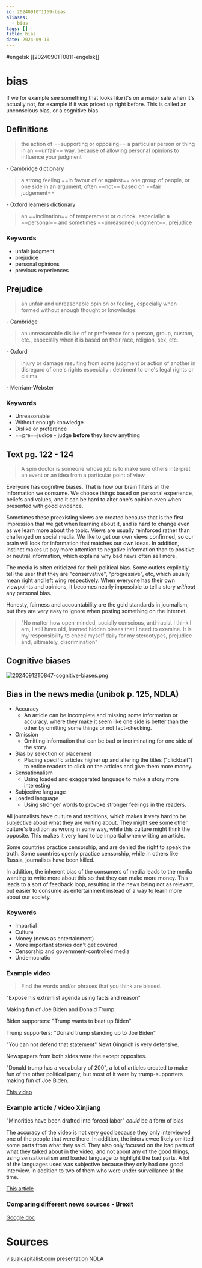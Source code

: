 ```yaml
---
id: 20240910T1159-bias
aliases:
  - bias
tags: []
title: bias
date: 2024-09-10
---
```


#engelsk [[20240901T0811-engelsk]]

# bias

If we for example see something that looks like it's on a major sale when it's actually not, for example if it was priced up right before. This is called an unconscious bias, or a cognitive bias.

## Definitions

> the action of ==supporting or opposing== a particular person or thing in an ==unfair== way, because of allowing personal opinions to influence your judgment

\- Cambridge dictionary

> a strong feeling ==in favour of or against== one group of people, or one side in an argument, often ==not== based on ==fair judgement==

\- Oxford learners dictionary

> an ==inclination== of temperament or outlook. especially: a ==personal== and sometimes ==unreasoned judgment==. prejudice

### Keywords

- unfair judgment
- prejudice
- personal opinions
- previous experiences

## Prejudice

> an unfair and unreasonable opinion or feeling, especially when formed without enough thought or knowledge:

\- Cambridge

> an unreasonable dislike of or preference for a person, group, custom, etc., especially when it is based on their race, religion, sex, etc.

\- Oxford

> injury or damage resulting from some judgment or action of another in disregard of one's rights
> especially : detriment to one's legal rights or claims

\- Merriam-Webster

### Keywords

- Unreasonable
- Without enough knowledge
- Dislike or preference
- ==pre==judice - judge **before** they know anything

## Text pg. 122 - 124

> A spin doctor is someone whose job is to make sure others interpret an event or an idea from a particular point of view

Everyone has cognitive biases. That is how our brain filters all the information we consume. We choose things based on personal experience, beliefs and values, and it can be hard to alter one's opinion even when presented with good evidence.

Sometimes these preexisting views are created because that is the first impression that we get when learning about it, and is hard to change even as we learn more about the topic. Views are usually reinforced rather than challenged on social media. We like to get our own views confirmed, so our brain will look for information that matches our own ideas. In addition, instinct makes ut pay more attention to negative information than to positive or neutral information, which explains why bad news often sell more.

The media is often criticized for their political bias. Some outlets explicitly tell the user that they are "conservative", "progressive", etc, which usually mean right and left wing respectively. When everyone has their own viewpoints and opinions, it becomes nearly impossible to tell a story _without_ any personal bias.

Honesty, fairness and accountability are the gold standards in journalism, but they are very easy to ignore when posting something on the internet.

> "No matter how open-minded, socially conscious, anti-racist I think I am, I still have old, learned hidden biases that I need to examine. It is my responsibility to check myself daily for my stereotypes, prejudice and, ultimately, discrimination"

## Cognitive biases

![20240912T0847-cognitive-biases.png](Assets/20240912T0847-cognitive-biases.png)

## Bias in the news media (unibok p. 125, NDLA)

- Accuracy
  - An article can be incomplete and missing some information or accuracy, where they make it seem like one side is better than the other by omitting some things or not fact-checking.
- Omission
  - Omitting information that can be bad or incriminating for one side of the story.
- Bias by selection or placement
  - Placing specific articles higher up and altering the titles ("clickbait") to entice readers to click on the articles and give them more money.
- Sensationalism
  - Using loaded and exaggerated language to make a story more interesting
- Subjective language
- Loaded language
  - Using stronger words to provoke stronger feelings in the readers.

All journalists have culture and traditions, which makes it very hard to be subjective about what they are writing about. They might see some other culture's tradition as wrong in some way, while this culture might think the opposite. This makes it very hard to be impartial when writing an article.

Some countries practice censorship, and are denied the right to speak the truth. Some countries openly practice censorship, while in others like Russia, journalists have been killed.

In addition, the inherent bias of the consumers of media leads to the media wanting to write more about this so that they can make more money. This leads to a sort of feedback loop, resulting in the news being not as relevant, but easier to consume as entertainment instead of a way to learn more about our society.

### Keywords

- Impartial
- Culture
- Money (news as entertainment)
- More important stories don't get covered
- Censorship and government-controlled media
- Undemocratic

### Example video

> Find the words and/or phrases that you think are biased.

"Expose his extremist agenda using facts and reason"

Making fun of Joe Biden and Donald Trump.

Biden supporters:
"Trump wants to beat up Biden"

Trump supporters:
"Donald trump standing up to Joe Biden"

"You can not defend that statement" Newt Gingrich is very defensive.

Newspapers from both sides were the except opposites.

"Donald trump has a vocabulary of 200", a lot of articles created to make fun of the other political party, but most of it were by trump-supporters making fun of Joe Biden.

[This video](https://youtu.be/A1Urd0jTEVU?si=Ft0f7MUrUHczQGtU)

### Example article / video Xinjiang

"Minorities have been drafted into forced labor" _could_ be a form of bias

The accuracy of the video is not very good because they only interviewed one of the people that were there. In addition, the interviewee likely omitted some parts from what they said. They also only focused on the bad parts of what they talked about in the video, and not about any of the good things, using sensationalism and loaded language to highlight the bad parts. A lot of the languages used was subjective because they only had one good interview, in addition to two of them who were under surveillance at the time.

[This article](https://guardian.ng/news/forced-labour-possible-enslavement-in-chinas-xinjiang-un-expert/)

### Comparing different news sources - Brexit

[Google doc](https://docs.google.com/document/d/18MtJk2joUtjWZYWbXfe2Jtbs4wD8R0x73wWfmuwMJ8k/edit)

# Sources

[visualcapitalist.com](https://www.visualcapitalist.com/50-cognitive-biases-in-the-modern-world/)
[presentation](https://docs.google.com/presentation/d/1AletuQ09V4-b61qKL6cmUgEg6wIo8nNUOUR9pjN6FAw/edit#slide=id.g2f75da7042c_0_278)
[NDLA](https://ndla.no/subject:1:c8d6ed8b-d376-4c7b-b73a-3a1d48c3a357/topic:95017d94-1982-4228-9c29-cd2ea191bf5f/topic:aae341bb-fc27-43ab-8704-d3f2d19d143d/resource:1:20458)
